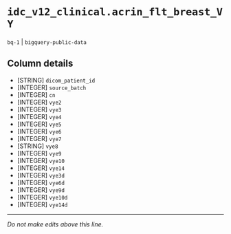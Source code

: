 # `idc_v12_clinical.acrin_flt_breast_VY`
`bq-1` | `bigquery-public-data`

## Column details
* [STRING]    `dicom_patient_id`
* [INTEGER]   `source_batch`
* [INTEGER]   `cn`
* [INTEGER]   `vye2`
* [INTEGER]   `vye3`
* [INTEGER]   `vye4`
* [INTEGER]   `vye5`
* [INTEGER]   `vye6`
* [INTEGER]   `vye7`
* [STRING]    `vye8`
* [INTEGER]   `vye9`
* [INTEGER]   `vye10`
* [INTEGER]   `vye14`
* [INTEGER]   `vye3d`
* [INTEGER]   `vye6d`
* [INTEGER]   `vye9d`
* [INTEGER]   `vye10d`
* [INTEGER]   `vye14d`

-------------------------------------------------------------------------------
*Do not make edits above this line.*
